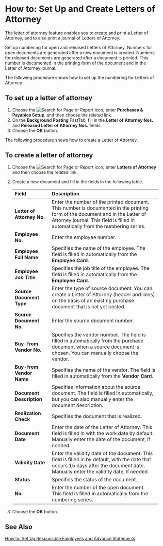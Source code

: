 # How to: Set Up and Create Letters of Attorney

The letter of attorney feature enables you to create and print a Letter of Attorney, and to also print a journal of Letters of Attorney. 

Set up numbering for open and released Letters of Attorney. Numbers for open documents are generated after a new document is created. Numbers for released documents are generated after a document is printed. This number is documented in the printing form of the document and in the Letter of Attorney journal. 

The following procedure shows how to set up the numbering for Letters of Attorney.

 

## To set up a letter of attorney 

1. Choose the ![Search for Page or Report](https://github.com/DianaMalina/dynamics365smb-docs/blob/Pre-RussiaLF_EN/business-central/LocalFunctionality/RussiaLF_EN/search-icon.png) icon, enter **Purchases & Payables Setup**, and then choose the related link.
2. On the **Background Posting** FastTab, fill in the **Letter of Attorney Nos.** and **Released Letter of Attorney Nos.** fields.
3. Choose the **OK** button.

 

The following procedure shows how to create a Letter of Attorney.

 

## To create a letter of attorney 

1. Choose the ![Search for Page or Report](https://github.com/DianaMalina/dynamics365smb-docs/blob/Pre-RussiaLF_EN/business-central/LocalFunctionality/RussiaLF_EN/search-icon.png) icon, enter **Letters of Attorney** and then choose the related link.

2. Create a new document and fill in the fields in the following table.

   | Field                      | Description                                                  |
   | :------------------------- | :----------------------------------------------------------- |
   | **Letter of Attorney No.** | Enter the number of the printed document. This number is documented in the printing form of the document and in the Letter of Attorney journal. This field is filled in automatically from the numbering series. |
   | **Employee No.**           | Enter the employee number.                                   |
   | **Employee Full Name**     | Specifies the name of the employee. The field is filled in automatically from the **Employee Card**. |
   | **Employee Job Title**     | Specifies the job title of the employee. The field is filled in automatically from the **Employee Card**. |
   | **Source Document Type**   | Enter the type of source document. You can create a Letter of Attorney (header and lines) on the basis of an existing purchase document that is not yet posted. |
   | **Source Document No.**    | Enter the source document number.                            |
   | **Buy-from Vendor No.**    | Specifies the vendor number. The field is filled in automatically from the purchase document when a source document is chosen. You can manually choose the vendor. |
   | **Buy-from Vendor Name**   | Specifies the name of the vendor. The field is filled in automatically from the **Vendor Card**. |
   | **Document Description**   | Specifies information about the source document. The field is filled in automatically, but you can also manually enter the document description. |
   | **Realization Check**      | Specifies the document that is realized.                     |
   | **Document Date**          | Enter the date of the Letter of Attorney. This field is filled in with the work date by default. Manually enter the date of the document, if needed. |
   | **Validity Date**          | Enter the validity date of the document. This field is filled in by default, with the date that occurs 15 days after the document date. Manually enter the validity date, if needed. |
   | **Status**                 | Specifies the status of the document.                        |
   | **No.**                    | Enter the number of the open document. This field is filled in automatically from the numbering series. |

3. Choose the **OK** button.

 

## See Also

[How to: Set Up Responsible Employees and Advance Statements](https://github.com/DianaMalina/dynamics365smb-docs/blob/Pre-RussiaLF_EN/business-central/LocalFunctionality/RussiaLF_EN/How-to-Set-Up-Responsible-Employees-and-Advance-Statements.md)
